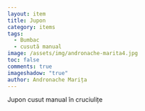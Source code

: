 ```yaml
---
layout: item
title: Jupon
category: items
tags:
  - Bumbac
  - cusută manual
image: /assets/img/andronache-marita4.jpg
toc: false
comments: true
imageshadow: "true"
author: Andronache Marița
---
```

Jupon cusut manual în cruciulițe